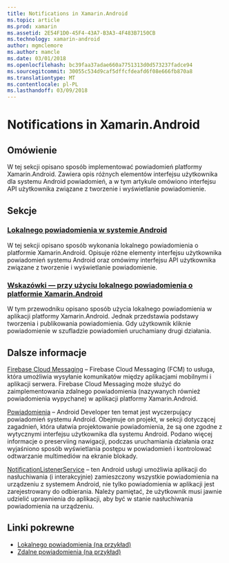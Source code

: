 ```yaml
---
title: Notifications in Xamarin.Android
ms.topic: article
ms.prod: xamarin
ms.assetid: 2E54F1D0-45F4-43A7-B3A3-4F483B7150CB
ms.technology: xamarin-android
author: mgmclemore
ms.author: mamcle
ms.date: 03/01/2018
ms.openlocfilehash: bc39faa37adae660a7751313d0d573237fadce94
ms.sourcegitcommit: 30055c534d9caf5dffcfdeafd6f08e666fb870a8
ms.translationtype: MT
ms.contentlocale: pl-PL
ms.lasthandoff: 03/09/2018
---
```

# <a name="notifications-in-xamarinandroid"></a>Notifications in Xamarin.Android


## <a name="overview"></a>Omówienie

W tej sekcji opisano sposób implementować powiadomień platformy Xamarin.Android. Zawiera opis różnych elementów interfejsu użytkownika dla systemu Android powiadomień, a w tym artykule omówiono interfejsu API użytkownika związane z tworzenie i wyświetlanie powiadomienie.


## <a name="sections"></a>Sekcje

### <a name="local-notifications-in-androidlocal-notificationsmd"></a>[Lokalnego powiadomienia w systemie Android](local-notifications.md)

W tej sekcji opisano sposób wykonania lokalnego powiadomienia o platformie Xamarin.Android. Opisuje różne elementy interfejsu użytkownika powiadomień systemu Android oraz omówimy interfejsu API użytkownika związane z tworzenie i wyświetlanie powiadomienie. 

### <a name="walkthrough---using-local-notifications-in-xamarinandroidlocal-notifications-walkthroughmd"></a>[Wskazówki — przy użyciu lokalnego powiadomienia o platformie Xamarin.Android](local-notifications-walkthrough.md)  
 
W tym przewodniku opisano sposób użycia lokalnego powiadomienia w aplikacji platformy Xamarin.Android. Jednak przedstawia podstawy tworzenia i publikowania powiadomienia. Gdy użytkownik kliknie powiadomienie w szufladzie powiadomień uruchamiany drugi działania. 


## <a name="for-further-reading"></a>Dalsze informacje

[Firebase Cloud Messaging](~/android/data-cloud/google-messaging/firebase-cloud-messaging.md) &ndash; Firebase Cloud Messaging (FCM) to usługa, która umożliwia wysyłanie komunikatów między aplikacjami mobilnymi i aplikacji serwera. Firebase Cloud Messaging może służyć do zaimplementowania zdalnego powiadomienia (nazywanych również powiadomienia wypychane) w aplikacji platformy Xamarin.Android.

[Powiadomienia](http://developer.android.com/guide/topics/ui/notifiers/notifications.html) &ndash; Android Developer ten temat jest wyczerpujący powiadomień systemu Android. Obejmuje on projekt, w sekcji dotyczącej zagadnień, która ułatwia projektowanie powiadomienia, że są one zgodne z wytycznymi interfejsu użytkownika dla systemu Android. Podano więcej informacje o preserviing nawigacji, podczas uruchamiania działania oraz wyjaśniono sposób wyświetlania postępu w powiadomień i kontrolować odtwarzanie multimediów na ekranie blokady. 

[NotificationListenerService](https://developer.xamarin.com/api/type/Android.Service.Notification.NotificationListenerService/) &ndash; ten Android usługi umożliwia aplikacji do nasłuchiwania (i interakcyjnie) zamieszczony wszystkie powiadomienia na urządzeniu z systemem Android, nie tylko powiadomienia w aplikacji jest zarejestrowany do odbierania. Należy pamiętać, że użytkownik musi jawnie udzielić uprawnienia do aplikacji, aby być w stanie nasłuchiwania powiadomienia na urządzeniu.





## <a name="related-links"></a>Linki pokrewne

- [Lokalnego powiadomienia (na przykład)](https://developer.xamarin.com/samples/monodroid/LocalNotifications/)
- [Zdalne powiadomienia (na przykład)](https://developer.xamarin.com/samples/monodroid/RemoteNotifications/)
